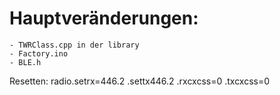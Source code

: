 # Hauptveränderungen:
    - TWRClass.cpp in der library
    - Factory.ino
    - BLE.h
	
	
	
Resetten:
radio.setrx=446.2 .settx446.2 .rxcxcss=0 .txcxcss=0